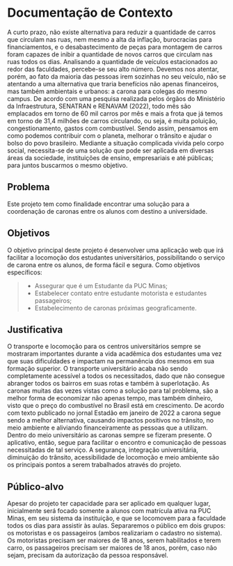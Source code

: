 # Documentação de Contexto
A curto prazo, não existe alternativa para reduzir a quantidade de carros que circulam nas ruas, nem mesmo a alta da inflação, burocracias para financiamentos, e o desabastecimento de peças para montagem de carros foram capazes de inibir a quantidade de novos carros que circulam nas ruas todos os dias.
Analisando a quantidade de veículos estacionados ao redor das faculdades, percebe-se seu alto número. Devemos nos atentar, porém, ao fato da maioria das pessoas irem sozinhas no seu veículo, não se atentando a uma alternativa que traria benefícios não apenas financeiros, mas também ambientais e urbanos: a carona para colegas do mesmo campus. De acordo com uma pesquisa realizada pelos órgãos do Ministério da Infraestrutura, SENATRAN e RENAVAM (2022), todo mês são emplacados em torno de 60 mil carros por mês e mais a frota que já temos em torno de 31,4 milhões de carros circulando, ou seja, é muita poluição, congestionamento, gastos com combustível. Sendo assim, pensamos em como podemos contribuir com o planeta, melhorar o trânsito e ajudar o bolso do povo brasileiro.
Mediante a situação complicada vivida pelo corpo social, necessita-se de uma solução que pode ser aplicada em diversas áreas da sociedade, instituições de ensino, empresariais e até públicas; para juntos buscarmos o mesmo objetivo.
## Problema
Este projeto tem como finalidade encontrar uma solução para a coordenação de caronas entre os alunos com destino a universidade.
##	Objetivos
O objetivo principal deste projeto é desenvolver uma aplicação web que irá facilitar a locomoção dos estudantes universitários, possibilitando o serviço de carona entre os alunos, de forma fácil e segura. Como objetivos específicos:
>-	Assegurar que é um Estudante da PUC Minas;
>-	Estabelecer contato entre estudante motorista e estudantes passageiros;
>-	Estabelecimento de caronas próximas geograficamente.

##	Justificativa
O transporte e locomoção para os centros universitários sempre se mostraram importantes durante a vida acadêmica dos estudantes uma vez que suas dificuldades e impactam na permanência dos mesmos em sua formação superior. O transporte universitário acaba não sendo completamente acessível a todos os necessitados, dado que não consegue abranger todos os bairros em suas rotas e também à superlotação.
As caronas muitas das vezes vistas como a solução para tal problema, são a melhor forma de economizar não apenas tempo, mas também dinheiro, visto que o preço do combustível no Brasil está em crescimento. De acordo com texto publicado no jornal Estadão em janeiro de 2022 a carona segue sendo a melhor alternativa, causando impactos positivos no trânsito, no meio ambiente e aliviando financeiramente as pessoas que a utilizam. 
Dentro do meio universitário as caronas sempre se fizeram presente. O aplicativo, então, segue para facilitar o encontro e comunicação de pessoas necessitadas de tal serviço. A segurança, integração universitária, diminuição do trânsito, acessibilidade de locomoção e meio ambiente são os principais pontos a serem trabalhados através do projeto.  
##	Público-alvo
Apesar do projeto ter capacidade para ser aplicado em qualquer lugar, inicialmente será focado somente a alunos com matrícula ativa na PUC Minas, em seu sistema da instituição, e que se locomovem para a faculdade todos os dias para assistir às aulas.
Separaremos o público em dois grupos: os motoristas e os passageiros (ambos realizariam o cadastro no sistema). Os motoristas precisam ser maiores de 18 anos, serem habilitados e terem carro, os passageiros precisam ser maiores de 18 anos, porém, caso não sejam, precisam da autorização da pessoa responsável.
